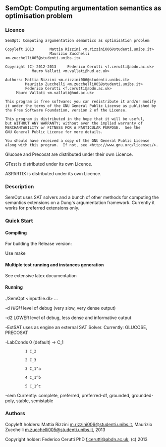 ## SemOpt: Computing argumentation semantics as optimisation problem

### Licence
    SemOpt: Computing argumentation semantics as optimisation problem
    
    Copyleft 2013		Mattia Rizzini <m.rizzini006@studenti.unibs.it>
    	     			Maurizio Zucchelli <m.zucchelli005@studenti.unibs.it>
    	     			
    Copyright (C) 2012-2013  	Federico Cerutti <f.cerutti@abdn.ac.uk>
				Mauro Vallati <m.vallati@hud.ac.uk>

    Authors: Mattia Rizzini <m.rizzini006@studenti.unibs.it>
    	     Maurizio Zucchelli <m.zucchelli005@studenti.unibs.it>
    	     Federico Cerutti <f.cerutti@abdn.ac.uk>
	     Mauro Vallati <m.vallati@hud.ac.uk>

    This program is free software: you can redistribute it and/or modify
    it under the terms of the GNU General Public License as published by
    the Free Software Foundation, version 2 of the License.

    This program is distributed in the hope that it will be useful,
    but WITHOUT ANY WARRANTY; without even the implied warranty of
    MERCHANTABILITY or FITNESS FOR A PARTICULAR PURPOSE.  See the
    GNU General Public License for more details.

    You should have received a copy of the GNU General Public License
    along with this program.  If not, see <http://www.gnu.org/licenses/>.

Glucose and Precosat are distributed under their own Licence.

GTest is distributed under its own Licence.

ASPARTIX is distributed under its own Licence.

### Description

SemOpt uses SAT solvers and a bunch of other methods for computing the
semantics extensions on a Dung's argumentation framework. Currently
it works for preferred extensions only.

### Quick Start

#### Compiling

For building the Release version:

Use make

#### Multiple test running and instances generation

See extensive latex documentation

#### Running
./SemOpt <inputfile.dl> <param1> ... <paramN>

-d 			 *HIGH* level of debug (very slow, very dense output)

-d2			 LOWER level of debug, less dense and informative output

-ExtSAT <satsolver> 	 uses as engine an external SAT Solver. Currently: GLUCOSE, PRECOSAT

-LabConds <num> 	 0 (default) -> C_1

 			 1 C_2

 			 2 C_3

 			 3 C_1^a

 			 4 C_1^b

 			 5 C_1^c

-sem <semantics> 	 Currently: complete, preferred, preferred-df, grounded, grounded-poly, stable, semistable

### Authors
Copyleft holders: Mattia Rizzini <m.rizzini006@studenti.unibs.it>, Maurizio Zucchelli <m.zucchelli005@studenti.unibs.it>, 2013

Copyright holder: Federico Cerutti PhD <f.cerutti@abdn.ac.uk>, (c) 2013
